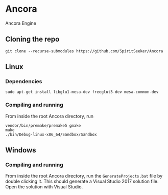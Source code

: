# Ancora
Ancora Engine

## Cloning the repo
```shell
git clone --recurse-submodules https://github.com/SpiritSeeker/Ancora
```

## Linux

### Dependencies
```shell
sudo apt-get install libglu1-mesa-dev freeglut3-dev mesa-common-dev
```

### Compiling and running
From inside the root Ancora directory, run
```shell
vendor/bin/premake/premake5 gmake
make
./bin/Debug-linux-x86_64/Sandbox/Sandbox
```
## Windows

### Compiling and running
From inside the root Ancora directory, run the ```GenerateProjects.bat``` file by double clicking it.
This should generate a Visual Studio 2017 solution file. Open the solution with Visual Studio.